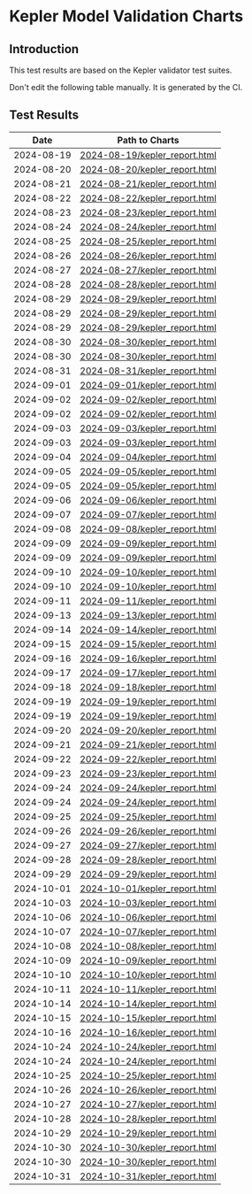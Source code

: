 # Kepler Model Validation Charts

## Introduction

This test results are based on the Kepler validator test suites.

Don't edit the following table manually. It is generated by the CI.

## Test Results

| Date       | Path to Charts | 
| ---------- | -------------- |
| 2024-08-19 | [2024-08-19/kepler_report.html](analytics/2024-08-19/kepler_report.html) |
| 2024-08-20 | [2024-08-20/kepler_report.html](analytics/2024-08-20/kepler_report.html) |
| 2024-08-21 | [2024-08-21/kepler_report.html](analytics/2024-08-21/kepler_report.html) |
| 2024-08-22 | [2024-08-22/kepler_report.html](analytics/2024-08-22/kepler_report.html) |
| 2024-08-23 | [2024-08-23/kepler_report.html](analytics/2024-08-23/kepler_report.html) |
| 2024-08-24 | [2024-08-24/kepler_report.html](analytics/2024-08-24/kepler_report.html) |
| 2024-08-25 | [2024-08-25/kepler_report.html](analytics/2024-08-25/kepler_report.html) |
| 2024-08-26 | [2024-08-26/kepler_report.html](analytics/2024-08-26/kepler_report.html) |
| 2024-08-27 | [2024-08-27/kepler_report.html](analytics/2024-08-27/kepler_report.html) |
| 2024-08-28 | [2024-08-28/kepler_report.html](analytics/2024-08-28/kepler_report.html) |
| 2024-08-29 | [2024-08-29/kepler_report.html](analytics/2024-08-29/kepler_report.html) |
| 2024-08-29 | [2024-08-29/kepler_report.html](analytics/2024-08-29/kepler_report.html) |
| 2024-08-29 | [2024-08-29/kepler_report.html](analytics/2024-08-29/kepler_report.html) |
| 2024-08-30 | [2024-08-30/kepler_report.html](analytics/2024-08-30/kepler_report.html) |
| 2024-08-30 | [2024-08-30/kepler_report.html](analytics/2024-08-30/kepler_report.html) |
| 2024-08-31 | [2024-08-31/kepler_report.html](analytics/2024-08-31/kepler_report.html) |
| 2024-09-01 | [2024-09-01/kepler_report.html](analytics/2024-09-01/kepler_report.html) |
| 2024-09-02 | [2024-09-02/kepler_report.html](analytics/2024-09-02/kepler_report.html) |
| 2024-09-02 | [2024-09-02/kepler_report.html](analytics/2024-09-02/kepler_report.html) |
| 2024-09-03 | [2024-09-03/kepler_report.html](analytics/2024-09-03/kepler_report.html) |
| 2024-09-03 | [2024-09-03/kepler_report.html](analytics/2024-09-03/kepler_report.html) |
| 2024-09-04 | [2024-09-04/kepler_report.html](analytics/2024-09-04/kepler_report.html) |
| 2024-09-05 | [2024-09-05/kepler_report.html](analytics/2024-09-05/kepler_report.html) |
| 2024-09-05 | [2024-09-05/kepler_report.html](analytics/2024-09-05/kepler_report.html) |
| 2024-09-06 | [2024-09-06/kepler_report.html](analytics/2024-09-06/kepler_report.html) |
| 2024-09-07 | [2024-09-07/kepler_report.html](analytics/2024-09-07/kepler_report.html) |
| 2024-09-08 | [2024-09-08/kepler_report.html](analytics/2024-09-08/kepler_report.html) |
| 2024-09-09 | [2024-09-09/kepler_report.html](analytics/2024-09-09/kepler_report.html) |
| 2024-09-09 | [2024-09-09/kepler_report.html](analytics/2024-09-09/kepler_report.html) |
| 2024-09-10 | [2024-09-10/kepler_report.html](analytics/2024-09-10/kepler_report.html) |
| 2024-09-10 | [2024-09-10/kepler_report.html](analytics/2024-09-10/kepler_report.html) |
| 2024-09-11 | [2024-09-11/kepler_report.html](analytics/2024-09-11/kepler_report.html) |
| 2024-09-13 | [2024-09-13/kepler_report.html](analytics/2024-09-13/kepler_report.html) |
| 2024-09-14 | [2024-09-14/kepler_report.html](analytics/2024-09-14/kepler_report.html) |
| 2024-09-15 | [2024-09-15/kepler_report.html](analytics/2024-09-15/kepler_report.html) |
| 2024-09-16 | [2024-09-16/kepler_report.html](analytics/2024-09-16/kepler_report.html) |
| 2024-09-17 | [2024-09-17/kepler_report.html](analytics/2024-09-17/kepler_report.html) |
| 2024-09-18 | [2024-09-18/kepler_report.html](analytics/2024-09-18/kepler_report.html) |
| 2024-09-19 | [2024-09-19/kepler_report.html](analytics/2024-09-19/kepler_report.html) |
| 2024-09-19 | [2024-09-19/kepler_report.html](analytics/2024-09-19/kepler_report.html) |
| 2024-09-20 | [2024-09-20/kepler_report.html](analytics/2024-09-20/kepler_report.html) |
| 2024-09-21 | [2024-09-21/kepler_report.html](analytics/2024-09-21/kepler_report.html) |
| 2024-09-22 | [2024-09-22/kepler_report.html](analytics/2024-09-22/kepler_report.html) |
| 2024-09-23 | [2024-09-23/kepler_report.html](analytics/2024-09-23/kepler_report.html) |
| 2024-09-24 | [2024-09-24/kepler_report.html](analytics/2024-09-24/kepler_report.html) |
| 2024-09-24 | [2024-09-24/kepler_report.html](analytics/2024-09-24/kepler_report.html) |
| 2024-09-25 | [2024-09-25/kepler_report.html](analytics/2024-09-25/kepler_report.html) |
| 2024-09-26 | [2024-09-26/kepler_report.html](analytics/2024-09-26/kepler_report.html) |
| 2024-09-27 | [2024-09-27/kepler_report.html](analytics/2024-09-27/kepler_report.html) |
| 2024-09-28 | [2024-09-28/kepler_report.html](analytics/2024-09-28/kepler_report.html) |
| 2024-09-29 | [2024-09-29/kepler_report.html](analytics/2024-09-29/kepler_report.html) |
| 2024-10-01 | [2024-10-01/kepler_report.html](analytics/2024-10-01/kepler_report.html) |
| 2024-10-03 | [2024-10-03/kepler_report.html](analytics/2024-10-03/kepler_report.html) |
| 2024-10-06 | [2024-10-06/kepler_report.html](analytics/2024-10-06/kepler_report.html) |
| 2024-10-07 | [2024-10-07/kepler_report.html](analytics/2024-10-07/kepler_report.html) |
| 2024-10-08 | [2024-10-08/kepler_report.html](analytics/2024-10-08/kepler_report.html) |
| 2024-10-09 | [2024-10-09/kepler_report.html](analytics/2024-10-09/kepler_report.html) |
| 2024-10-10 | [2024-10-10/kepler_report.html](analytics/2024-10-10/kepler_report.html) |
| 2024-10-11 | [2024-10-11/kepler_report.html](analytics/2024-10-11/kepler_report.html) |
| 2024-10-14 | [2024-10-14/kepler_report.html](analytics/2024-10-14/kepler_report.html) |
| 2024-10-15 | [2024-10-15/kepler_report.html](analytics/2024-10-15/kepler_report.html) |
| 2024-10-16 | [2024-10-16/kepler_report.html](analytics/2024-10-16/kepler_report.html) |
| 2024-10-24 | [2024-10-24/kepler_report.html](analytics/2024-10-24/kepler_report.html) |
| 2024-10-24 | [2024-10-24/kepler_report.html](analytics/2024-10-24/kepler_report.html) |
| 2024-10-25 | [2024-10-25/kepler_report.html](analytics/2024-10-25/kepler_report.html) |
| 2024-10-26 | [2024-10-26/kepler_report.html](analytics/2024-10-26/kepler_report.html) |
| 2024-10-27 | [2024-10-27/kepler_report.html](analytics/2024-10-27/kepler_report.html) |
| 2024-10-28 | [2024-10-28/kepler_report.html](analytics/2024-10-28/kepler_report.html) |
| 2024-10-29 | [2024-10-29/kepler_report.html](analytics/2024-10-29/kepler_report.html) |
| 2024-10-30 | [2024-10-30/kepler_report.html](analytics/2024-10-30/kepler_report.html) |
| 2024-10-30 | [2024-10-30/kepler_report.html](analytics/2024-10-30/kepler_report.html) |
| 2024-10-31 | [2024-10-31/kepler_report.html](analytics/2024-10-31/kepler_report.html) |
